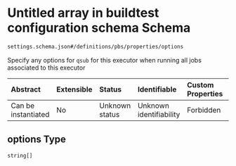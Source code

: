 # Untitled array in buildtest configuration schema Schema

```txt
settings.schema.json#/definitions/pbs/properties/options
```

Specify any options for `qsub` for this executor when running all jobs associated to this executor

| Abstract            | Extensible | Status         | Identifiable            | Custom Properties | Additional Properties | Access Restrictions | Defined In                                                                  |
| :------------------ | :--------- | :------------- | :---------------------- | :---------------- | :-------------------- | :------------------ | :-------------------------------------------------------------------------- |
| Can be instantiated | No         | Unknown status | Unknown identifiability | Forbidden         | Allowed               | none                | [settings.schema.json*](../out/settings.schema.json "open original schema") |

## options Type

`string[]`

